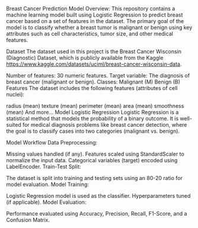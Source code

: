 Breast Cancer Prediction Model
Overview:
This repository contains a machine learning model built using Logistic Regression to predict breast cancer based on a set of features in the dataset. The primary goal of the model
is to classify whether a breast tumor is malignant or benign using key attributes such as cell characteristics, tumor size, and other medical features.

Dataset
The dataset used in this project is the Breast Cancer Wisconsin (Diagnostic) Dataset, which is publicly available from the Kaggle https://www.kaggle.com/datasets/uciml/breast-cancer-wisconsin-data.

Number of features: 30 numeric features.
Target variable: The diagnosis of breast cancer (malignant or benign).
Classes:
Malignant (M)
Benign (B)
Features
The dataset includes the following features (attributes of cell nuclei):

radius (mean)
texture (mean)
perimeter (mean)
area (mean)
smoothness (mean)
And more...
Model
Logistic Regression
Logistic Regression is a statistical method that models the probability of a binary outcome. It is well-suited for medical diagnosis problems like breast cancer detection, where the goal is to classify cases into two categories (malignant vs. benign).

Model Workflow
Data Preprocessing:

Missing values handled (if any).
Features scaled using StandardScaler to normalize the input data.
Categorical variables (target) encoded using LabelEncoder.
Train-Test Split:

The dataset is split into training and testing sets using an 80-20 ratio for model evaluation.
Model Training:

Logistic Regression model is used as the classifier.
Hyperparameters tuned (if applicable).
Model Evaluation:

Performance evaluated using Accuracy, Precision, Recall, F1-Score, and a Confusion Matrix.




